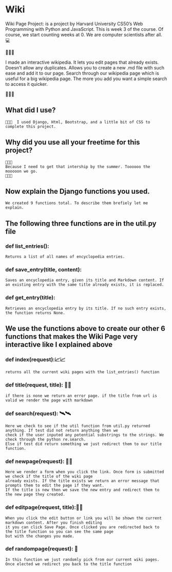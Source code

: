 # Wiki
Wiki Page Project: is a project by Harvard University CS50’s Web Programming with Python and JavaScript. This is week 3 of the course. Of course, we start counting 
weeks at 0. We are computer scientists after all. 💻 

🚀🚀🚀 

I made an interactive wikipedia. It lets you edit pages that already exists. Doesn't allow any duplicates. Allows you to create a new .md file with such ease and
add it to our page. Search through our wikipedia page which is useful for a big wikipedia page. The more you add you want a simple search to access it quicker.


🚀🚀🚀

## What did I use?
    😤😤😤  I used Django, Html, Bootstrap, and a little bit of CSS to complete this project. 



## Why did you use all your freetime for this project?
    🚀🚀🚀
    Because I need to get that intership by the summer. Toooooo the mooooon we go.
    🚀🚀🚀 

## Now explain the Django functions you used. 


    We created 9 functions total. To describe them brefiely let me explain. 

## The following three functions are in the util.py file

### def list_entries():
    Returns a list of all names of encyclopedia entries.
### def save_entry(title, content):
    Saves an encyclopedia entry, given its title and Markdown content. If an existing entry with the same title already exists, it is replaced.
### def get_entry(title):
    Retrieves an encyclopedia entry by its title. If no such entry exists, the function returns None.

## We use the functions above to create our other 6 functions that makes the Wiki Page very interactive like I explained above

### def index(request):📈📈
    returns all the current wiki pages with the list_entries() function

### def title(request, title): 🎄🎄
    if there is none we return an error page. if the title from url is valid we render the page with markdown

### def search(request): 🛰🛰
    Here we check to see if the util function from util.py returned anything. If test did not return anything then we 
    check if the user inputed any potential substrings to the strings. We check through the python re.search.
    Else if test did return something we just redirect them to our title function. 
### def newpage(request): 🍿🍿
    Here we render a form when you click the link. Once form is submitted we check if the title of the wiki page
    already exists. If the title exists we return an error message that prompts them to edit the page if they want.
    If the title is new then we save the new entry and redirect them to the new page they created.
### def editpage(request, title):🤝🤝
    When you click the edit button or link you will be shown the current markdown content. After you finish editing
    it you can click Save Page. Once clicked you are redirected back to the title function so you can see the same page
    but with the changes you made.
### def randompage(request): 🚀
    In this function we just randomly pick from our current wiki pages. Once elected we redirect you back to the title function
